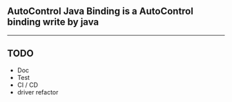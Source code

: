 ## AutoControl Java Binding is a AutoControl binding write by java

---

## TODO
* Doc
* Test
* CI / CD
* driver refactor

